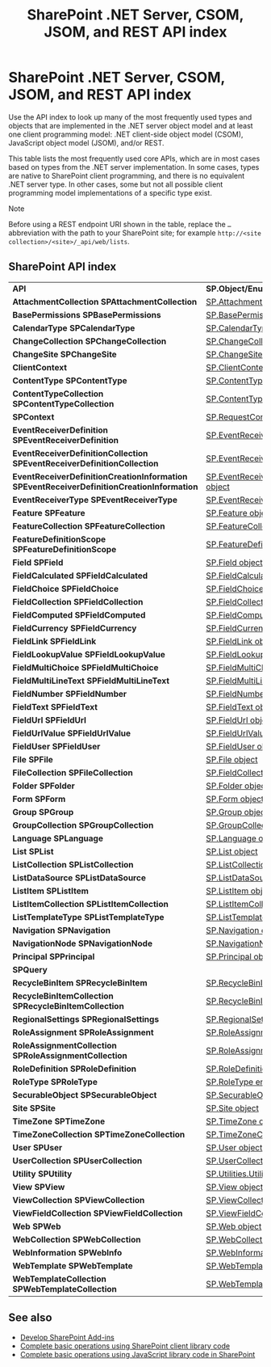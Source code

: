 ﻿---
title: SharePoint .NET Server, CSOM, JSOM, and REST API index
description: The most frequently used types and objects that are implemented in the .NET server object model and at least one client programming model.
ms.date: 12/13/2017
ms.prod: sharepoint
---


# SharePoint .NET Server, CSOM, JSOM, and REST API index

Use the API index to look up many of the most frequently used types and objects that are implemented in the .NET server object model and at least one client programming model: .NET client-side object model (CSOM), JavaScript object model (JSOM), and/or REST.

This table lists the most frequently used core APIs, which are in most cases based on types from the .NET server implementation. In some cases, types are native to SharePoint client programming, and there is no equivalent .NET server type. In other cases, some but not all possible client programming model implementations of a specific type exist.

> [!NOTE] 
> Before using a REST endpoint URI shown in the table, replace the `…` abbreviation with the path to your SharePoint site; for example `http://<site collection>/<site>/_api/web/lists`.
 
 
## SharePoint API index

|                                                                                                 |                                                                                                                                                    |                                                                                                                                                                 |
| :---------------------------------------------------------------------------------------------- | :------------------------------------------------------------------------------------------------------------------------------------------------- | :-------------------------------------------------------------------------------------------------------------------------------------------------------------- |
| **API**                                                                                         | **SP.Object/Enumeration (sp.js)**                                                                                                                  | **REST Endpoint**                                                                                                                                               |
| **AttachmentCollection** **SPAttachmentCollection**                                             | [SP.AttachmentCollection](http://msdn.microsoft.com/library/28247ba7-eeaf-e1fc-0609-fb4c39b5d53c%28Office.15%29.aspx)                              | `…/_api/web/lists('<list id>')/items(<item id>)/attachmentfiles`                                                                                                |
| **BasePermissions** **SPBasePermissions**                                                       | [SP.BasePermissions object](http://msdn.microsoft.com/library/40349d51-1068-08c6-8ba4-b23ee58396c4%28Office.15%29.aspx)                            | N/A                                                                                                                                                             |
| **CalendarType** **SPCalendarType**                                                             | [SP.CalendarType enumeration](http://msdn.microsoft.com/library/33242ef7-1300-b534-6e8e-c5df1a3df85b%28Office.15%29.aspx)                          | N/A                                                                                                                                                             |
| **ChangeCollection** **SPChangeCollection**                                                     | [SP.ChangeCollection object](http://msdn.microsoft.com/library/528b8776-f295-77ff-5403-a3556b4f3081%28Office.15%29.aspx)                           | `…/_api/web/getchanges(changequery)`                                                                                                                            |
| **ChangeSite** **SPChangeSite**                                                                 | [SP.ChangeSite enumeration](http://msdn.microsoft.com/library/fab86803-f106-97d0-6e97-696c91f210cd%28Office.15%29.aspx)                            | N/A                                                                                                                                                             |
| **ClientContext**                                                                               | [SP.ClientContext object](http://msdn.microsoft.com/library/662619d3-60b9-92a8-5da7-b481c9b73c79%28Office.15%29.aspx)                              | `…/_api/contextinfo`                                                                                                                                            |
| **ContentType** **SPContentType**                                                               | [SP.ContentType object](http://msdn.microsoft.com/library/5418f5ad-8a47-3bf7-a8ac-99b10ba04294%28Office.15%29.aspx)                                | `…/_api/web/contenttypes('<content type id>')`                                                                                                                  |
| **ContentTypeCollection** **SPContentTypeCollection**                                           | [SP.ContentTypeCollection object](http://msdn.microsoft.com/library/e89cc14d-40ea-5e7a-c3db-efe7e6697445%28Office.15%29.aspx)                      | `…/_api/web/contenttypes`                                                                                                                                       |
| **SPContext**                                                                                   | [SP.RequestContext object](http://msdn.microsoft.com/library/7bf846f5-e049-ca89-14b7-cf9fed8a82f1%28Office.15%29.aspx)                             | N/A                                                                                                                                                             |
| **EventReceiverDefinition** **SPEventReceiverDefinition**                                       | [SP.EventReceiverDefinition object](http://msdn.microsoft.com/library/7d78e562-fb0e-2e87-aa47-022aa0c5848c%28Office.15%29.aspx)                    | `…/_api/web/eventreceivers`                                                                                                                                     |
| **EventReceiverDefinitionCollection** **SPEventReceiverDefinitionCollection**                   | [SP.EventReceiverDefinitionCollection object](http://msdn.microsoft.com/library/1a495e76-00ab-4e20-e824-c3612458448d%28Office.15%29.aspx)          | `…/_api/web/eventreceivers(eventreceiverid)`                                                                                                                    |
| **EventReceiverDefinitionCreationInformation** **SPEventReceiverDefinitionCreationInformation** | [SP.EventReceiverDefinitionCreationInformation object](http://msdn.microsoft.com/library/38382946-d098-b658-306f-019ee4d0e15e%28Office.15%29.aspx) | N/A                                                                                                                                                             |
| **EventReceiverType** **SPEventReceiverType**                                                   | [SP.EventReceiverType enumeration](http://msdn.microsoft.com/library/8b4db240-9814-052c-fb67-1e840b610969%28Office.15%29.aspx)                     | N/A                                                                                                                                                             |
| **Feature** **SPFeature**                                                                       | [SP.Feature object](http://msdn.microsoft.com/library/e998df87-9250-17d1-737d-a37092f36ec8%28Office.15%29.aspx)                                    | `…/_api/web/features(featureid)`                                                                                                                                |
| **FeatureCollection** **SPFeatureCollection**                                                   | [SP.FeatureCollection object](http://msdn.microsoft.com/library/ab02330d-3102-8342-5641-a9a4f6a48772%28Office.15%29.aspx)                          | `…/_api/web/features`                                                                                                                                           |
| **FeatureDefinitionScope** **SPFeatureDefinitionScope**                                         | [SP.FeatureDefinitionScope enumeration](http://msdn.microsoft.com/library/574f7613-5707-d0ad-dc72-02d639a299ff%28Office.15%29.aspx)                | N/A                                                                                                                                                             |
| **Field** **SPField**                                                                           | [SP.Field object](http://msdn.microsoft.com/library/d1e50cda-8d5e-47aa-8c78-23b1707dca04%28Office.15%29.aspx)                                      | […/_api/web/fields('<field id>')](https://msdn.microsoft.com/en-us/library/dn600182.aspx#bk_Field)                                                              |
| **FieldCalculated** **SPFieldCalculated**                                                       | [SP.FieldCalculated object](http://msdn.microsoft.com/library/40a5b764-f1be-482b-7779-88e9bbb3f70a%28Office.15%29.aspx)                            | […/_api/web/fields('<field id>')](https://msdn.microsoft.com/en-us/library/dn600182.aspx#FieldCalculated%20resource)                                            |
| **FieldChoice** **SPFieldChoice**                                                               | [SP.FieldChoice object](http://msdn.microsoft.com/library/4521054f-8b98-892a-1e4f-016684e2872f%28Office.15%29.aspx)                                | […/_api/web/fields('<field id>')](https://msdn.microsoft.com/en-us/library/dn600182.aspx#FieldMultiChoice,%20FieldChoice,%20and%20FieldRatingScale%20resources) |
| **FieldCollection** **SPFieldCollection**                                                       | [SP.FieldCollection object](http://msdn.microsoft.com/library/db532e07-a4e8-d2f8-4ac8-c14de4adc761%28Office.15%29.aspx)                            | […/_api/web/fields](https://msdn.microsoft.com/en-us/library/dn600182.aspx#FieldCollection%20resource)                                                          |
| **FieldComputed** **SPFieldComputed**                                                           | [SP.FieldComputed object](http://msdn.microsoft.com/library/c00fcb21-1aab-6aff-cc9c-a7b1c9cd70f6%28Office.15%29.aspx)                              | […/_api/web/fields('<field id>')](https://msdn.microsoft.com/en-us/library/dn600182.aspx#FieldComputed%20resource)                                              |
| **FieldCurrency** **SPFieldCurrency**                                                           | [SP.FieldCurrency object](http://msdn.microsoft.com/library/aef1c982-fb34-3c5c-a6dc-659fd16b32e7%28Office.15%29.aspx)                              | […/_api/web/fields('<field id>')](https://msdn.microsoft.com/en-us/library/dn600182.aspx#FieldNumber%20and%20FieldCurrency%20resources)                         |
| **FieldLink** **SPFieldLink**                                                                   | [SP.FieldLink object](http://msdn.microsoft.com/library/5dc71a19-3260-20fa-73ed-3de3cde37825%28Office.15%29.aspx)                                  | `…/_api/web/contenttypes('<content type id>')/fieldlinks('<field link id>')`                                                                                    |
| **FieldLookupValue** **SPFieldLookupValue**                                                     | [SP.FieldLookup object](http://msdn.microsoft.com/library/275b256e-1192-75f5-b604-ec002448be02%28Office.15%29.aspx)                                | N/A                                                                                                                                                             |
| **FieldMultiChoice** **SPFieldMultiChoice**                                                     | [SP.FieldMultiChoice object](http://msdn.microsoft.com/library/a9546014-715a-ed57-993f-bbe237f92880%28Office.15%29.aspx)                           | […/_api/web/fields('<field id>')](https://msdn.microsoft.com/en-us/library/dn600182.aspx#FieldMultiChoice,%20FieldChoice,%20and%20FieldRatingScale%20resources) |
| **FieldMultiLineText** **SPFieldMultiLineText**                                                 | [SP.FieldMultiLineText object](http://msdn.microsoft.com/library/52d130f2-6858-3aa1-88ce-d5b73eccd150%28Office.15%29.aspx)                         | […/_api/web/fields('<field id>')](https://msdn.microsoft.com/en-us/library/dn600182.aspx#FieldMultiLineText%20resource)                                         |
| **FieldNumber** **SPFieldNumber**                                                               | [SP.FieldNumber object](http://msdn.microsoft.com/library/1c3d179f-21a7-66cc-ea16-3341ea50f395%28Office.15%29.aspx)                                | […/_api/web/fields('<field id>')](https://msdn.microsoft.com/en-us/library/dn600182.aspx#FieldNumber%20and%20FieldCurrency%20resources)                         |
| **FieldText** **SPFieldText**                                                                   | [SP.FieldText object](http://msdn.microsoft.com/library/ba9a623c-b387-862d-eb1b-eb9d7fd9e04e%28Office.15%29.aspx)                                  | […/_api/web/fields('<field id>')](https://msdn.microsoft.com/en-us/library/dn600182.aspx#FieldText%20resource)                                                  |
| **FieldUrl** **SPFieldUrl**                                                                     | [SP.FieldUrl object](http://msdn.microsoft.com/library/4eeff596-fa18-d21e-8cc0-fd8463fb5351%28Office.15%29.aspx)                                   | […/_api/web/fields('<field id>')](https://msdn.microsoft.com/en-us/library/dn600182.aspx#FieldUrl%20resource)                                                   |
| **FieldUrlValue** **SPFieldUrlValue**                                                           | [SP.FieldUrlValue object](http://msdn.microsoft.com/library/3866f4a6-8fda-586a-ecdc-0c7e7d7ad44b%28Office.15%29.aspx)                              | N/A                                                                                                                                                             |
| **FieldUser** **SPFieldUser**                                                                   | [SP.FieldUser object](http://msdn.microsoft.com/library/9058425f-b35a-b8a3-d5d1-b2abdbf08576%28Office.15%29.aspx)                                  | […/_api/web/fields('<field id>')](https://msdn.microsoft.com/en-us/library/dn600182.aspx#FieldLookup%20and%20FieldUser%20resources)                             |
| **File** **SPFile**                                                                             | [SP.File object](http://msdn.microsoft.com/library/860609d0-d317-41ca-9164-159e522d07cb%28Office.15%29.aspx)                                       | […/_api/web/getfilebyserverrelativeurl('/<folder name>/<file name>')](https://msdn.microsoft.com/en-us/library/dn450841.aspx#File%20resource)                   |
| **FileCollection** **SPFileCollection**                                                         | [SP.FieldCollection object](http://msdn.microsoft.com/library/db532e07-a4e8-d2f8-4ac8-c14de4adc761%28Office.15%29.aspx)                            | […/_api/web/getfolderbyserverrelativeurl('/<folder name>')/files](https://msdn.microsoft.com/en-us/library/dn450841.aspx#FileCollection%20resource)             |
| **Folder** **SPFolder**                                                                         | [SP.Folder object](http://msdn.microsoft.com/library/60117e9d-6e9c-8aa9-be9f-a287bc1f547f%28Office.15%29.aspx)                                     | […/_api/web/getfolderbyserverrelativeurl('/<folder name>')](https://msdn.microsoft.com/en-us/library/dn450841.aspx#Folder%20resource)                           |
| **Form** **SPForm**                                                                             | [SP.Form object](http://msdn.microsoft.com/library/8d5429c4-c218-a17e-51ee-1d34914d5550%28Office.15%29.aspx)                                       | `…/_api/web/lists(guid'<list id>')/forms('<form id>')`                                                                                                          |
| **Group** **SPGroup**                                                                           | [SP.Group object](http://msdn.microsoft.com/library/763a2172-1d66-cf41-4121-d26902e6f42a%28Office.15%29.aspx)                                      | […/_api/web/sitegroups(<group id>)](https://msdn.microsoft.com/en-us/library/dn531432.aspx#Group%20resource)                                                    |
| **GroupCollection** **SPGroupCollection**                                                       | [SP.GroupCollection object](http://msdn.microsoft.com/library/c20fa978-7e6c-e9f6-b169-852872b982e6%28Office.15%29.aspx)                            | […/_api/web/sitegroups](https://msdn.microsoft.com/en-us/library/dn531432.aspx#GroupCollection%20resource)                                                      |
| **Language** **SPLanguage**                                                                     | [SP.Language object](http://msdn.microsoft.com/library/072936e7-a23f-f4ea-9c6d-c484b3ba1d25%28Office.15%29.aspx)                                   | N/A                                                                                                                                                             |
| **List** **SPList**                                                                             | [SP.List object](http://msdn.microsoft.com/library/6d4b1a5d-0600-87d3-757d-360679d937dc%28Office.15%29.aspx)                                       | […/_api/web/lists(guid'<list id>')](https://msdn.microsoft.com/en-us/library/dn531433.aspx#List%20resource)                                                     |
| **ListCollection** **SPListCollection**                                                         | [SP.ListCollection object](http://msdn.microsoft.com/library/abc4fe81-3b0f-dffb-dba5-638c3f58268a%28Office.15%29.aspx)                             | […/_api/web/lists](https://msdn.microsoft.com/en-us/library/dn531433.aspx#ListCollection%20resource)                                                            |
| **ListDataSource** **SPListDataSource**                                                         | [SP.ListDataSource object](http://msdn.microsoft.com/library/099059ae-2261-e3f5-d8f2-7dbcbadeff21%28Office.15%29.aspx)                             | N/A                                                                                                                                                             |
| **ListItem** **SPListItem**                                                                     | [SP.ListItem object](http://msdn.microsoft.com/library/3ea127c9-6cba-fe11-2193-ff2dc5c02fbf%28Office.15%29.aspx)                                   | […/_api/web/lists(guid'<list id>')/items(<item id>)](https://msdn.microsoft.com/en-us/library/dn531433.aspx#ListItem%20resource)                                |
| **ListItemCollection** **SPListItemCollection**                                                 | [SP.ListItemCollection object](http://msdn.microsoft.com/library/05107bcd-32d5-b2a5-05d2-12152441c1fc%28Office.15%29.aspx)                         | […/_api/web/lists(guid'<list id>')/items](https://msdn.microsoft.com/en-us/library/dn531433.aspx#ListItemCollection%20resource)                                 |
| **ListTemplateType** **SPListTemplateType**                                                     | [SP.ListTemplateType enumeration](http://msdn.microsoft.com/library/1ccbd999-9415-8449-6b38-aadb9549f384%28Office.15%29.aspx)                      | N/A                                                                                                                                                             |
| **Navigation** **SPNavigation**                                                                 | [SP.Navigation object](http://msdn.microsoft.com/library/22777706-0bf1-ae70-0d99-529e643a2f31%28Office.15%29.aspx)                                 | `…/_api/web/navigation`                                                                                                                                         |
| **NavigationNode** **SPNavigationNode**                                                         | [SP.NavigationNode object](http://msdn.microsoft.com/library/ec8a4fe0-6996-dba3-f565-4333c5046311%28Office.15%29.aspx)                             | N/A                                                                                                                                                             |
| **Principal** **SPPrincipal**                                                                   | [SP.Principal object](http://msdn.microsoft.com/library/2d89b994-f692-7b2c-0cd0-be586586d70a%28Office.15%29.aspx)                                  | N/A                                                                                                                                                             |
| **SPQuery**                                                                                     |                                                                                                                                                    | N/A                                                                                                                                                             |
| **RecycleBinItem** **SPRecycleBinItem**                                                         | [SP.RecycleBinItem object](http://msdn.microsoft.com/library/4109c8f7-2dbe-95db-a0b2-064da24f4ed9%28Office.15%29.aspx)                             | `…/_api/web/RecycleBin(recyclebinitemid)`                                                                                                                       |
| **RecycleBinItemCollection** **SPRecycleBinItemCollection**                                     | [SP.RecycleBinItemCollection object](http://msdn.microsoft.com/library/e182d87a-b0be-dc3e-ba9e-69f9148e9366%28Office.15%29.aspx)                   | `…/_api/web/RecycleBin`                                                                                                                                         |
| **RegionalSettings** **SPRegionalSettings**                                                     | [SP.RegionalSettings object](http://msdn.microsoft.com/library/fcf7b8c8-c595-8646-6d60-7ae27084848d%28Office.15%29.aspx)                           | `…/_api/web/RegionalSettings`                                                                                                                                   |
| **RoleAssignment** **SPRoleAssignment**                                                         | [SP.RoleAssignment object](http://msdn.microsoft.com/library/5dd76bb3-c0a0-a3b8-8263-723fe3d542f8%28Office.15%29.aspx)                             | […/_api/web/roleassignments(<principal id>)](https://msdn.microsoft.com/en-us/library/dn531432.aspx#RoleAssignment%20resource)                                  |
| **RoleAssignmentCollection** **SPRoleAssignmentCollection**                                     | [SP.RoleAssignmentCollection object](http://msdn.microsoft.com/library/ec84c668-9eca-45e8-40ae-8d9ac283d3b1%28Office.15%29.aspx)                   | […/_api/web/roleassignments](https://msdn.microsoft.com/en-us/library/dn531432.aspx#RoleAssignmentCollection%20resource)                                        |
| **RoleDefinition** **SPRoleDefinition**                                                         | [SP.RoleDefinition object](http://msdn.microsoft.com/library/a7871c97-07d9-b63f-bdb8-6812adb82be8%28Office.15%29.aspx)                             | […/_api/web/roledefinitions(<role definition id>)](https://msdn.microsoft.com/en-us/library/dn531432.aspx#RoleDefinition%20resource)                            |
| **RoleType** **SPRoleType**                                                                     | [SP.RoleType enumeration](http://msdn.microsoft.com/library/c2c0149f-6b90-9cd5-73d8-5ee3ab9c2ca9%28Office.15%29.aspx)                              | N/A                                                                                                                                                             |
| **SecurableObject** **SPSecurableObject**                                                       | [SP.SecurableObject object](http://msdn.microsoft.com/library/6b9c310e-2a80-9bff-540b-28d54b37c841%28Office.15%29.aspx)                            | N/A                                                                                                                                                             |
| **Site** **SPSite**                                                                             | [SP.Site object](http://msdn.microsoft.com/library/d3169eb6-882f-180a-2159-34301f66746a%28Office.15%29.aspx)                                       | `…/_api/site`                                                                                                                                                   |
| **TimeZone** **SPTimeZone**                                                                     | [SP.TimeZone object](http://msdn.microsoft.com/library/5bef51e2-c86c-1821-0462-0749e77f9be3%28Office.15%29.aspx)                                   | `…/_api/web/RegionalSettings/TimeZones(timzoneid)`                                                                                                              |
| **TimeZoneCollection** **SPTimeZoneCollection**                                                 | [SP.TimeZoneCollection object](http://msdn.microsoft.com/library/95b45caa-c88f-2f53-c99e-738859d7bb93%28Office.15%29.aspx)                         | `…/_api/web/RegionalSettings/TimeZones`                                                                                                                         |
| **User** **SPUser**                                                                             | [SP.User object](http://msdn.microsoft.com/library/d36be210-3c1d-c589-e703-1ad66156dc18%28Office.15%29.aspx)                                       | […/_api/web/siteusers(@v)?@v='<login name>'](https://msdn.microsoft.com/en-us/library/dn531432.aspx#User%20resource)                                            |
| **UserCollection** **SPUserCollection**                                                         | [SP.UserCollection object](http://msdn.microsoft.com/library/1bb7bd28-4f19-a8a7-762f-3887c2b8ef7d%28Office.15%29.aspx)                             | […/_api/web/sitegroups(<group id>)/users](https://msdn.microsoft.com/en-us/library/dn531432.aspx#UserCollection%20resource)                                     |
| **Utility** **SPUtility**                                                                       | [SP.Utilities.Utility object (sp.js)](http://msdn.microsoft.com/library/57148667-64ff-7fed-8665-03226e70a96b%28Office.15%29.aspx)                  | N/A                                                                                                                                                             |
| **View** **SPView**                                                                             | [SP.View object (sp.js)](http://msdn.microsoft.com/library/7b97ecb8-47cc-5c76-231f-81fa4ccae30a%28Office.15%29.aspx)                               | […/_api/web/lists(guid'<list id>')/views('<view id>')](https://msdn.microsoft.com/en-us/library/dn531433.aspx#bk_View)                                          |
| **ViewCollection** **SPViewCollection**                                                         | [SP.ViewCollection object](http://msdn.microsoft.com/library/3b0214c7-17b3-152c-78fa-a7a01e8b679a%28Office.15%29.aspx)                             | […/_api/web/lists(guid'<list id>')/views](https://msdn.microsoft.com/en-us/library/dn531433.aspx#ViewCollection%20resource)                                     |
| **ViewFieldCollection** **SPViewFieldCollection**                                               | [SP.ViewFieldCollection object](http://msdn.microsoft.com/library/05cab807-0609-5881-4119-bea2623eb01d%28Office.15%29.aspx)                        | […/_api/web/lists(guid'<list id>')/views('<view id>')/fields](https://msdn.microsoft.com/en-us/library/dn531433.aspx#ViewFieldCollection%20resource)            |
| **Web** **SPWeb**                                                                               | [SP.Web object](http://msdn.microsoft.com/library/3685fd38-a11d-f07c-c042-13efc6473ba5%28Office.15%29.aspx)                                        | […/_api/web](https://msdn.microsoft.com/en-us/library/dn499819.aspx#Web%20resource)                                                                             |
| **WebCollection** **SPWebCollection**                                                           | [SP.WebCollection object](http://msdn.microsoft.com/library/fa790853-9ced-0e79-4ce4-9228c336d770%28Office.15%29.aspx)                              | […/_api/web/webs](https://msdn.microsoft.com/en-us/library/dn499819.aspx#WebCollection%20resource)                                                              |
| **WebInformation** **SPWebInfo**                                                                | [SP.WebInformation object](http://msdn.microsoft.com/library/006ca57d-50c2-9605-c4ef-fee212aacd54%28Office.15%29.aspx)                             | `…/_api/web/webinfos('<web information id>')`                                                                                                                   |
| **WebTemplate** **SPWebTemplate**                                                               | [SP.WebTemplate object](http://msdn.microsoft.com/library/cd670582-20a3-30b7-20f5-758be6d838da%28Office.15%29.aspx)                                | `…/_api/web/GetAvailableWebTemplates(languageid,includecrosslanguage)/getbyname(templatename)`                                                                  |
| **WebTemplateCollection** **SPWebTemplateCollection**                                           | [SP.WebTemplateCollection object](http://msdn.microsoft.com/library/c6e8b2c8-4f0f-bfda-2626-49c59ef92844%28Office.15%29.aspx)                      | `…/_api/web/GetAvailableWebTemplates(languageid,includecrosslanguage)`                                                                                          |

## See also
<a name="bk_addresources"> </a>

- [Develop SharePoint Add-ins](develop-sharepoint-add-ins.md)
- [Complete basic operations using SharePoint client library code](complete-basic-operations-using-sharepoint-client-library-code.md)
- [Complete basic operations using JavaScript library code in SharePoint](complete-basic-operations-using-javascript-library-code-in-sharepoint.md)
